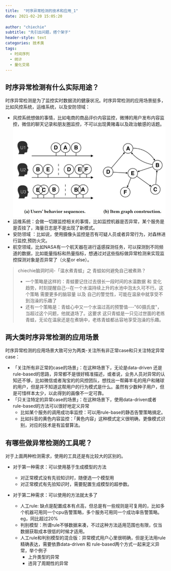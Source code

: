 ```yaml
---
title:  "时序异常检测的技术和应用_1"
date: 2021-02-20 15:05:20

author: "chiechie"
subtitle: "先引出问题，搭个架子"
header-style: text
categories: 技术类
tags:
  - 时间序列
  - 统计  
  - 量化交易
---
```


## 时序异常检测有什么实际用途？
时序异常检测是为了监控实时数据流的健康状况。时序异常检测的应用场景挺多，比如风控系统，运维系统，以及安防领域：
- 风控系统想做的事情，比如电商的商品评价内容监控，微博的用户发布内容监控，微信的聊天记录和朋友圈监控，不可以出现黄赌毒以及政治敏感的话题。![](/images/user_behavior.png)
- 运维系统：会做一切跟监控相关的事情，比如监控机器是否异常，某个服务是是否挂了，海量日志是不是出现了新模式。
- 安防领域 ：比如说，使用摄像头监控是否有可疑人员或者异常行为，对森林进行监控,预防火灾。
- 航空领域，比如NASA有一个航天器在进行遥感探测任务，可以探测到不同频道的数据，比如能量指标和热量指标，想通过对这些指标做异常检测来实现监控探测对象是否异常了（火星or else）。

> chiechie脑洞时间-「温水煮青蛙」之 青蛙如何避免自己被煮熟？
>  - 一个策略是这样的：青蛙要记住过去很长一段时间的水温数据 和 变化趋势，时刻提醒自己--在一个水温持续上升的水池中泡太久可不行。这个策略 需要更多的脑容量 以及 自己的警觉性，可能在温泉中就享受不到泡澡的乐趣了
> - 还有一个策略是：青蛙心中又一个水温过高的预警值---"60摄氏度"，当超过这个问题，他就退场了。这要求 这只青蛙是一只见过世面的老练青蛙，无论在温泉还是在煮锅中，老练青蛙都丛容地享受泡澡的乐趣。

## 两大类时序异常检测的应用场景

时序异常检测的应用场景大致可分为两类-关注所有非正常case和只关注特定异常case：
- 「关注所有非正常的case的场景」：在这种场景下，无论是data-driven 还是rule-based的思路，异常都不是很好精准描述，或者说，业务人员对异常的认知还不够，比如微信或者淘宝的的风控团队，想找出一帮薅羊毛的用户和赌球的用户，但是并不知道这帮用户的行为模式是什么。虽然有少数种子用户，但是可惜样本太少，以此得到的画像不一定可靠。
- 「只关注特定的异常case的场景」：在这种场景下，使用data-driven或者rule-based的方法可以很好地定义异常
  - 比如某个服务的调用成功率监控：可以用rule-base的静态告警策略搞定。
  - 比如抖音的黄色内容监控：「黄色内容」这种模式定义很明确，更像模式识别，对应的技术是有监督算法。

## 有哪些做异常检测的工具呢？
对于上面两种检测需求，使用的工具还是有比较大的区别的。
- 对于第一种需求：可以使用基于生成模型的方法
  - 对正常模式没有先验知识时，随便选一个模型用
  - 对正常模式有先验知识时，需要配置生成模型的超参数。
  
- 对于第二种需求：可以使用的方法就太多了
  - 人工rule: 缺点是配置成本有点高，但总是有一些规则是可复用的，比如多个机器可用同一个cpu告警策略，多个服务可用同一个成功率告警策略。eg，同比超过20%
  - 判别模型：所谓rule不够数据来凑，不过这种方法适用范围也有限，仅当数据获取成本很低的时候才适用。
  - 人工rule和判别模型的混合版：异常模式用户心里很明确，但是无法用rule精确表达，需要依靠data-driven 和 rule-based两个方式一起来定义异常，举个例子
    - 上升类型的异常
    - 违背了周期性的异常
  